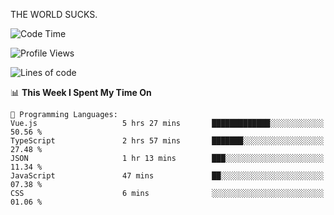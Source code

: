 THE WORLD SUCKS.

<!--START_SECTION:waka-->
![Code Time](http://img.shields.io/badge/Code%20Time-426%20hrs%202%20mins-blue)

![Profile Views](http://img.shields.io/badge/Profile%20Views-2-blue)

![Lines of code](https://img.shields.io/badge/From%20Hello%20World%20I%27ve%20Written-2.1%20million%20lines%20of%20code-blue)

📊 **This Week I Spent My Time On** 

```text
💬 Programming Languages: 
Vue.js                   5 hrs 27 mins       █████████████░░░░░░░░░░░░   50.56 % 
TypeScript               2 hrs 57 mins       ███████░░░░░░░░░░░░░░░░░░   27.48 % 
JSON                     1 hr 13 mins        ███░░░░░░░░░░░░░░░░░░░░░░   11.34 % 
JavaScript               47 mins             ██░░░░░░░░░░░░░░░░░░░░░░░   07.38 % 
CSS                      6 mins              ░░░░░░░░░░░░░░░░░░░░░░░░░   01.06 % 
```


<!--END_SECTION:waka-->
